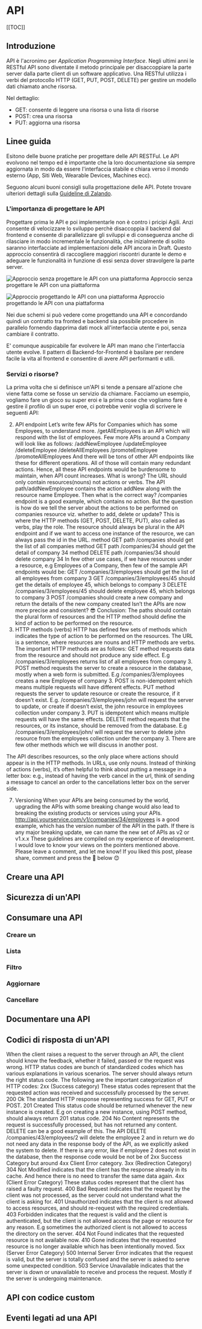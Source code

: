 # API

[[TOC]]

## Introduzione
API è l'acronimo per *Application Programming Interface*. Negli ultimi anni le RESTful API sono diventate il metodo
principale per disaccoppiare la parte server dalla parte client di un software applicativo. Una RESTful utilizza i verbi
del protocollo HTTP (GET, PUT, POST, DELETE) per gestire un modello dati chiamato anche risorsa.

Nel dettaglio:
- GET: consente di leggere una risorsa o una lista di risorse
- POST: crea una risorsa
- PUT: aggiorna una risorsa

## Linee guida
Esitono delle buone pratiche per progettare delle API RESTFul. Le API evolvono nel tempo ed è importante che la loro
documentazione sia sempre aggiornata in modo da essere l'interfaccia stabile e chiara verso il mondo esterno (App, 
Siti Web, Wearable Devices, Machines ecc).

Seguono alcuni buoni consigli sulla progettazione delle API. Potete trovare ulteriori dettagli sulla [Guideline di 
Zalando](http://zalando.github.io/restful-api-guidelines).

### L'importanza di progettare le API
Progettare prima le API e poi implementarle non è contro i pricipi Agili.
Anzi consente di velocizzare lo sviluppo perchè disaccoppia il backend dal frontend e consente di parallelizzare gli
sviluppi e di conseguenza anche di rilasciare in modo incrementale le funzionalità, che inizialmente di solito saranno
interfacciate ad implementazioni delle API ancora in Draft. Questo approccio consentirà di raccogliere maggiori
riscontri durante le demo e adeguare le funzionalità in funzione di essi senza dover stravolgere la parte server.

![Approccio senza progettare le API con una piattaforma](img/no-platform.png)
Approccio senza progettare le API con una piattaforma

![Approccio progettando le API con una piattaforma](img/with-platform.png)
Approccio progettando le API con una piattaforma

Nei due schemi si può vedere come progettando una API e concordando quindi un contratto tra fronted e backend sia 
possibile procedere in parallelo fornendo dapprima dati mock all'interfaccia utente e poi, senza cambiare il contratto.

E' comunque auspicabile far evolvere le API man mano che l'interfaccia utente evolve. Il pattern di Backend-for-Frontend
è basilare per rendere facile la vita al frontend e consentire di avere API performanti e utili.

### Servizi o risorse?
La prima volta che si definisce un'API si tende a pensare all'azione che viene fatta come se fosse un servizio da 
chiamare. Facciamo un esempio, vogliamo fare un gioco su super eroi e la prima cose che vogliamo fare è gestire
il profilo di un super eroe, ci potrebbe venir voglia di scrivere le seguenti API:

2) API endpoint
Let’s write few APIs for Companies which has some Employees, to understand more.
/getAllEmployees is an API which will respond with the list of employees. Few more APIs around a Company will look like as follows:
/addNewEmployee
/updateEmployee
/deleteEmployee
/deleteAllEmployees
/promoteEmployee
/promoteAllEmployees
And there will be tons of other API endpoints like these for different operations. All of those will contain many redundant actions. Hence, all these API endpoints would be burdensome to maintain, when API count increases.
What is wrong?
The URL should only contain resources(nouns) not actions or verbs. The API path/addNewEmployee contains the action addNew along with the resource name Employee.
Then what is the correct way?
/companies endpoint is a good example, which contains no action. But the question is how do we tell the server about the actions to be performed on companies resource viz. whether to add, delete or update?
This is where the HTTP methods (GET, POST, DELETE, PUT), also called as verbs, play the role.
The resource should always be plural in the API endpoint and if we want to access one instance of the resource, we can always pass the id in the URL.
method GET path /companies should get the list of all companies
method GET path /companies/34 should get the detail of company 34
method DELETE path /companies/34 should delete company 34
In few other use cases, if we have resources under a resource, e.g Employees of a Company, then few of the sample API endpoints would be:
GET /companies/3/employees should get the list of all employees from company 3
GET /companies/3/employees/45 should get the details of employee 45, which belongs to company 3
DELETE /companies/3/employees/45 should delete employee 45, which belongs to company 3
POST /companies should create a new company and return the details of the new company created
Isn’t the APIs are now more precise and consistent? 😎
Conclusion: The paths should contain the plural form of resources and the HTTP method should define the kind of action to be performed on the resource.
3) HTTP methods (verbs)
HTTP has defined few sets of methods which indicates the type of action to be performed on the resources.
The URL is a sentence, where resources are nouns and HTTP methods are verbs.
The important HTTP methods are as follows:
GET method requests data from the resource and should not produce any side effect.
E.g /companies/3/employees returns list of all employees from company 3.
POST method requests the server to create a resource in the database, mostly when a web form is submitted.
E.g /companies/3/employees creates a new Employee of company 3. 
POST is non-idempotent which means multiple requests will have different effects.
PUT method requests the server to update resource or create the resource, if it doesn’t exist.
E.g. /companies/3/employees/john will request the server to update, or create if doesn’t exist, the john resource in employees collection under company 3.
PUT is idempotent which means multiple requests will have the same effects.
DELETE method requests that the resources, or its instance, should be removed from the database.
E.g /companies/3/employees/john/ will request the server to delete john resource from the employees collection under the company 3.
There are few other methods which we will discuss in another post.



The API describes resources, so the only place where actions should appear is in the HTTP methods. In URLs, use only nouns. Instead of thinking of actions (verbs), it’s often helpful to think about putting a message in a letter box: e.g., instead of having the verb cancel in the url, think of sending a message to cancel an order to the cancellations letter box on the server side.


7) Versioning
When your APIs are being consumed by the world, upgrading the APIs with some breaking change would also lead to breaking the existing products or services using your APIs.
http://api.yourservice.com/v1/companies/34/employees is a good example, which has the version number of the API in the path. If there is any major breaking update, we can name the new set of APIs as v2 or v1.x.x
These guidelines are compiled on my experience of development. I would love to know your views on the pointers mentioned above. Please leave a comment, and let me know!
If you liked this post, please share, comment and press the 💚 below 😊

## Creare una API


## Sicurezza di un'API


## Consumare una API

### Creare un

### Lista

### Filtro

### Aggiornare

### Cancellare

## Documentare una API

## Codici di risposta di un'API
When the client raises a request to the server through an API, the client should know the feedback, whether it failed, passed or the request was wrong. HTTP status codes are bunch of standardized codes which has various explanations in various scenarios. The server should always return the right status code.
The following are the important categorization of HTTP codes:
2xx (Success category)
These status codes represent that the requested action was received and successfully processed by the server.
200 Ok The standard HTTP response representing success for GET, PUT or POST.
201 Created This status code should be returned whenever the new instance is created. E.g on creating a new instance, using POST method, should always return 201 status code.
204 No Content represents the request is successfully processed, but has not returned any content.
DELETE can be a good example of this.
The API DELETE /companies/43/employees/2 will delete the employee 2 and in return we do not need any data in the response body of the API, as we explicitly asked the system to delete. If there is any error, like if employee 2 does not exist in the database, then the response code would be not be of 2xx Success Category but around 4xx Client Error category.
3xx (Redirection Category)
304 Not Modified indicates that the client has the response already in its cache. And hence there is no need to transfer the same data again.
4xx (Client Error Category)
These status codes represent that the client has raised a faulty request.
400 Bad Request indicates that the request by the client was not processed, as the server could not understand what the client is asking for.
401 Unauthorized indicates that the client is not allowed to access resources, and should re-request with the required credentials.
403 Forbidden indicates that the request is valid and the client is authenticated, but the client is not allowed access the page or resource for any reason. E.g sometimes the authorized client is not allowed to access the directory on the server.
404 Not Found indicates that the requested resource is not available now.
410 Gone indicates that the requested resource is no longer available which has been intentionally moved.
5xx (Server Error Category)
500 Internal Server Error indicates that the request is valid, but the server is totally confused and the server is asked to serve some unexpected condition.
503 Service Unavailable indicates that the server is down or unavailable to receive and process the request. Mostly if the server is undergoing maintenance.

## API con codice custom



## Eventi legati ad una API
